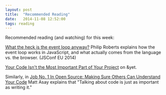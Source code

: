 ```yaml
---
layout: post
title:  "Recommended Reading"
date:   2014-11-08 12:52:00
tags: reading
---
```


Recommended reading (and watching) for this week:

[What the heck is the event loop anyway?](https://www.youtube.com/watch?v=8aGhZQkoFbQ&list=PL37ZVnwpeshGPw2RfUGNQbPsU_WGpi05J&index=3) Philip Roberts explains how the event loop works in JavaScript, and what actually comes from the language vs. the browser. (JSConf EU 2014)

[Your Code Isn't the Most Important Part of Your Project](https://blog.andyet.com/2014/11/04/your-code-isnt-the-most-important) on &yet.

Similarly, in [Job No. 1 In Open Source: Making Sure Others Can Understand Your Code](http://readwrite.com/2014/10/29/open-source-communication-job-1) Matt Asay explains that "Talking about code is just as important as writing it."

